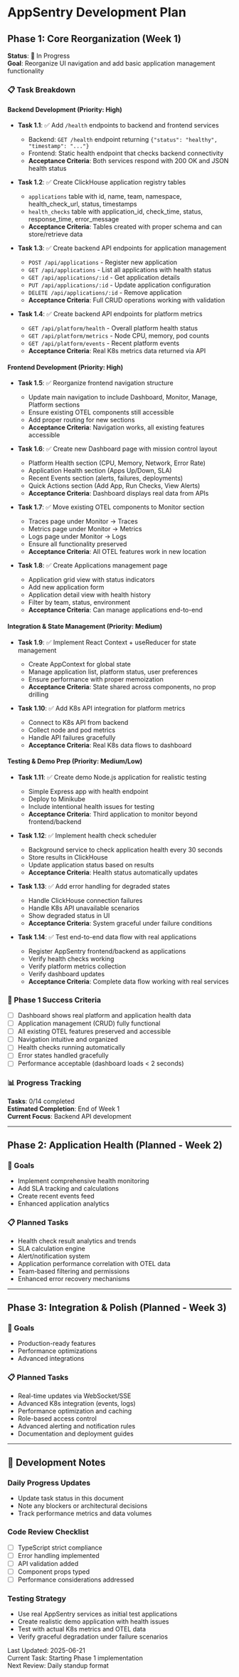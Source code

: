 # AppSentry Development Plan

## Phase 1: Core Reorganization (Week 1)
**Status**: 🚧 In Progress  
**Goal**: Reorganize UI navigation and add basic application management functionality

### 📋 Task Breakdown

#### Backend Development (Priority: High)
- **Task 1.1**: ✅ Add `/health` endpoints to backend and frontend services
  - Backend: `GET /health` endpoint returning `{"status": "healthy", "timestamp": "..."}`
  - Frontend: Static health endpoint that checks backend connectivity
  - **Acceptance Criteria**: Both services respond with 200 OK and JSON health status

- **Task 1.2**: ✅ Create ClickHouse application registry tables
  - `applications` table with id, name, team, namespace, health_check_url, status, timestamps
  - `health_checks` table with application_id, check_time, status, response_time, error_message
  - **Acceptance Criteria**: Tables created with proper schema and can store/retrieve data

- **Task 1.3**: ✅ Create backend API endpoints for application management
  - `POST /api/applications` - Register new application
  - `GET /api/applications` - List all applications with health status
  - `GET /api/applications/:id` - Get application details
  - `PUT /api/applications/:id` - Update application configuration
  - `DELETE /api/applications/:id` - Remove application
  - **Acceptance Criteria**: Full CRUD operations working with validation

- **Task 1.4**: ✅ Create backend API endpoints for platform metrics
  - `GET /api/platform/health` - Overall platform health status
  - `GET /api/platform/metrics` - Node CPU, memory, pod counts
  - `GET /api/platform/events` - Recent platform events
  - **Acceptance Criteria**: Real K8s metrics data returned via API

#### Frontend Development (Priority: High)
- **Task 1.5**: ✅ Reorganize frontend navigation structure
  - Update main navigation to include Dashboard, Monitor, Manage, Platform sections
  - Ensure existing OTEL components still accessible
  - Add proper routing for new sections
  - **Acceptance Criteria**: Navigation works, all existing features accessible

- **Task 1.6**: ✅ Create new Dashboard page with mission control layout
  - Platform Health section (CPU, Memory, Network, Error Rate)
  - Application Health section (Apps Up/Down, SLA)
  - Recent Events section (alerts, failures, deployments)
  - Quick Actions section (Add App, Run Checks, View Alerts)
  - **Acceptance Criteria**: Dashboard displays real data from APIs

- **Task 1.7**: ✅ Move existing OTEL components to Monitor section
  - Traces page under Monitor → Traces
  - Metrics page under Monitor → Metrics  
  - Logs page under Monitor → Logs
  - Ensure all functionality preserved
  - **Acceptance Criteria**: All OTEL features work in new location

- **Task 1.8**: ✅ Create Applications management page
  - Application grid view with status indicators
  - Add new application form
  - Application detail view with health history
  - Filter by team, status, environment
  - **Acceptance Criteria**: Can manage applications end-to-end

#### Integration & State Management (Priority: Medium)
- **Task 1.9**: ✅ Implement React Context + useReducer for state management
  - Create AppContext for global state
  - Manage application list, platform status, user preferences
  - Ensure performance with proper memoization
  - **Acceptance Criteria**: State shared across components, no prop drilling

- **Task 1.10**: ✅ Add K8s API integration for platform metrics
  - Connect to K8s API from backend
  - Collect node and pod metrics
  - Handle API failures gracefully
  - **Acceptance Criteria**: Real K8s data flows to dashboard

#### Testing & Demo Prep (Priority: Medium/Low)
- **Task 1.11**: ✅ Create demo Node.js application for realistic testing
  - Simple Express app with health endpoint
  - Deploy to Minikube
  - Include intentional health issues for testing
  - **Acceptance Criteria**: Third application to monitor beyond frontend/backend

- **Task 1.12**: ✅ Implement health check scheduler
  - Background service to check application health every 30 seconds
  - Store results in ClickHouse
  - Update application status based on results
  - **Acceptance Criteria**: Health status automatically updates

- **Task 1.13**: ✅ Add error handling for degraded states
  - Handle ClickHouse connection failures
  - Handle K8s API unavailable scenarios
  - Show degraded status in UI
  - **Acceptance Criteria**: System graceful under failure conditions

- **Task 1.14**: ✅ Test end-to-end data flow with real applications
  - Register AppSentry frontend/backend as applications
  - Verify health checks working
  - Verify platform metrics collection
  - Verify dashboard updates
  - **Acceptance Criteria**: Complete data flow working with real services

### 🎯 Phase 1 Success Criteria
- [ ] Dashboard shows real platform and application health data
- [ ] Application management (CRUD) fully functional
- [ ] All existing OTEL features preserved and accessible
- [ ] Navigation intuitive and organized
- [ ] Health checks running automatically
- [ ] Error states handled gracefully
- [ ] Performance acceptable (dashboard loads < 2 seconds)

### 📊 Progress Tracking
**Tasks**: 0/14 completed  
**Estimated Completion**: End of Week 1  
**Current Focus**: Backend API development

---

## Phase 2: Application Health (Planned - Week 2)

### 🎯 Goals
- Implement comprehensive health monitoring
- Add SLA tracking and calculations
- Create recent events feed
- Enhanced application analytics

### 📋 Planned Tasks
- Health check result analytics and trends
- SLA calculation engine
- Alert/notification system
- Application performance correlation with OTEL data
- Team-based filtering and permissions
- Enhanced error recovery mechanisms

---

## Phase 3: Integration & Polish (Planned - Week 3)

### 🎯 Goals
- Production-ready features
- Performance optimizations
- Advanced integrations

### 📋 Planned Tasks
- Real-time updates via WebSocket/SSE
- Advanced K8s integration (events, logs)
- Performance optimization and caching
- Role-based access control
- Advanced alerting and notification rules
- Documentation and deployment guides

---

## 📝 Development Notes

### Daily Progress Updates
- Update task status in this document
- Note any blockers or architectural decisions
- Track performance metrics and data volumes

### Code Review Checklist
- [ ] TypeScript strict compliance
- [ ] Error handling implemented
- [ ] API validation added
- [ ] Component props typed
- [ ] Performance considerations addressed

### Testing Strategy
- Use real AppSentry services as initial test applications
- Create realistic demo application with health issues
- Test with actual K8s metrics and OTEL data
- Verify graceful degradation under failure scenarios

Last Updated: 2025-06-21  
Current Task: Starting Phase 1 implementation  
Next Review: Daily standup format